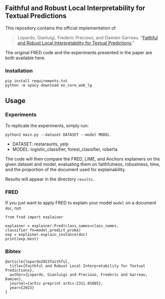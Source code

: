 ## Faithful and Robust Local Interpretability for Textual Predictions
This repository contains the official implementation of 
> Lopardo, Gianluigi, Frederic Precioso, and Damien Garreau. "[Faithful and Robust Local Interpretability for Textual Predictions](https://arxiv.org/abs/2311.01605)." 


The original FRED code and the experiments presented in the paper are both available here. 

### Installation

```
pip install requirements.txt
python -m spacy download en_core_web_lg
```


## Usage
### Experiments

To replicate the experiments, simply run: 

```python3 main.py --dataset DATASET --model MODEL```

* DATASET: restaraunts, yelp 
* MODEL: logistic_classifier, forest_classifier, roberta

The code will then compare the FRED, LIME, and Anchors explainers on the given dataset and model, evaluating them on faithfulness, robustness, time, and the proportion of the document used for explainability. 

Results will appear in the directory ```results```. 



### FRED
If you just want to apply FRED to explain your model ```model``` on a document ```doc```, run 

```
from fred import explainer

explainer = explainer.Fred(class_names=class_names, classifier_fn=model.predict_proba)
exp = explainer.explain_instance(doc)
print(exp.best)
```


### Bibtex
```
@article{lopardo2023faithful,
  title={Faithful and Robust Local Interpretability for Textual Predictions},
  author={Lopardo, Gianluigi and Precioso, Frederic and Garreau, Damien},
  journal={arXiv preprint arXiv:2311.01605},
  year={2023}
}
```
